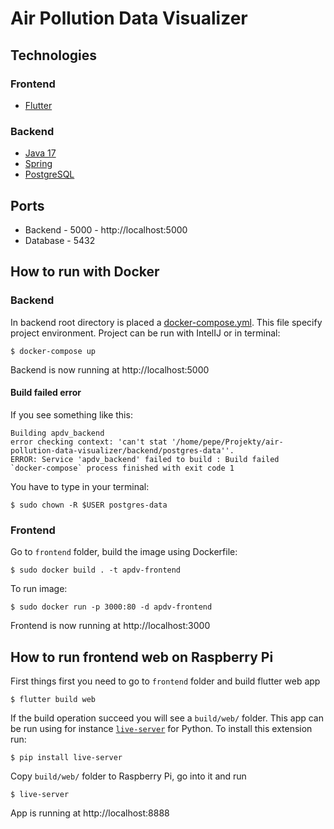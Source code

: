 # Air Pollution Data Visualizer
## Technologies
### Frontend
* [Flutter](https://flutter.dev/)

### Backend
* [Java 17](https://openjdk.java.net/projects/jdk/17/)
* [Spring](https://spring.io/)
* [PostgreSQL](https://www.postgresql.org/)

## Ports
* Backend - 5000 - http://localhost:5000
* Database - 5432

## How to run with Docker
### Backend
In backend root directory is placed a [docker-compose.yml](/backend/docker-compose.yml). This file specify project environment. Project can be run with IntelIJ or in terminal:
```
$ docker-compose up
```
Backend is now running at http://localhost:5000

#### Build failed error
If you see something like this:
```
Building apdv_backend
error checking context: 'can't stat '/home/pepe/Projekty/air-pollution-data-visualizer/backend/postgres-data''.
ERROR: Service 'apdv_backend' failed to build : Build failed
`docker-compose` process finished with exit code 1
```
You have to type in your terminal:
```
$ sudo chown -R $USER postgres-data  
```

### Frontend
Go to `frontend` folder, build the image using Dockerfile:
```
$ sudo docker build . -t apdv-frontend
```
To run image:
```
$ sudo docker run -p 3000:80 -d apdv-frontend
```
Frontend is now running at http://localhost:3000

## How to run frontend web on Raspberry Pi
First things first you need to go to `frontend` folder and build flutter web app
```
$ flutter build web
```
If the build operation succeed you will see a `build/web/` folder. This app can be run using for instance [`live-server`](https://pypi.org/project/live-server/) for Python. To install this extension run:
```
$ pip install live-server
```

Copy `build/web/` folder to Raspberry Pi, go into it and run
```
$ live-server
```
App is running at http://localhost:8888
